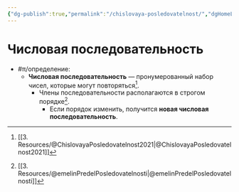```yaml
---
{"dg-publish":true,"permalink":"/chislovaya-posledovatelnost/","dgHomeLink":true,"dgPassFrontmatter":false}
---
```



# Числовая последовательность

- #π/определение:
	- **Числовая последовательность** — пронумерованный набор чисел, которые могут повторяться[^1].
		- Члены последовательности располагаются в строгом порядке[^2].
			- Если порядок изменить, получится **новая числовая последовательность**. 

[^1]: [[3. Resources/@ChislovayaPosledovatelnost2021|@ChislovayaPosledovatelnost2021]]
[^2]: [[3. Resources/@emelinPredelPosledovatelnosti|@emelinPredelPosledovatelnosti]]